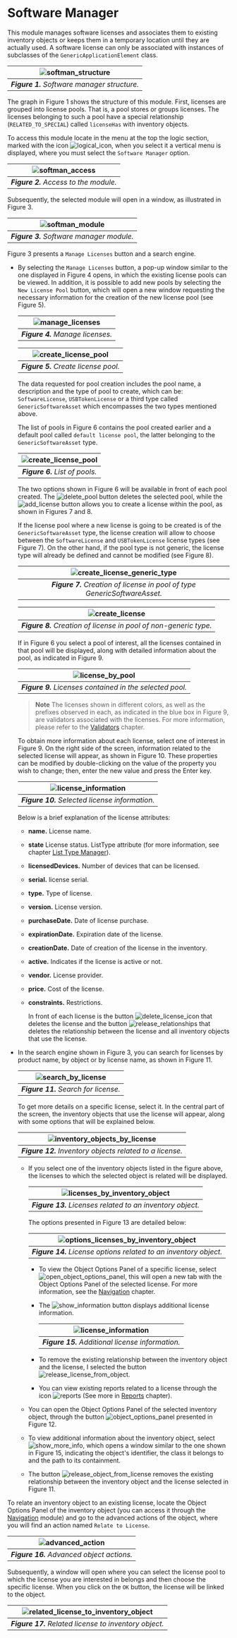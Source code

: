 # Software Manager

This module manages software licenses and associates them to existing inventory objects or keeps them in a temporary location until they are actually used. A software license can only be associated with instances of subclasses of the `GenericApplicationElement` class.

| ![softman_structure](images/softman_diagram.png) |
| :-----: |
| ***Figure 1.** Software manager structure.* |

The graph in Figure 1 shows the structure of this module. First, licenses are grouped into license pools. That is, a pool stores or groups licenses. The licenses belonging to such a pool have a special relationship (`RELATED_TO_SPECIAL`) called `licenseHas` with inventory objects.

To access this module locate in the menu at the top the logic section, marked with the icon ![logical_icon](images/icons/logical_icon.png), when you select it a vertical menu is displayed, where you must select the `Software Manager` option.

| ![softman_access](images/access_module.png) |
| :-----: |
| ***Figure 2.** Access to the module.* |

Subsequently, the selected module will open in a window, as illustrated in Figure 3.

| ![softman_module](images/sotman_module.png) |
| :-----: |
| ***Figure 3.** Software manager module.* |

Figure 3 presents a `Manage Licenses` button and a search engine.

* By selecting the `Manage Licenses` button, a pop-up window similar to the one displayed in Figure 4 opens, in which the existing license pools can be viewed. In addition, it is possible to add new pools by selecting the `New License Pool` button, which will open a new window requesting the necessary information for the creation of the new license pool (see Figure 5).

    | ![manage_licenses](images/manage_licenses.png) |
    | :-----: |
    | ***Figure 4.** Manage licenses.* |

    | ![create_license_pool](images/create_license_pool.png) |
    | :-----: |
    | ***Figure 5.** Create license pool.* |

    The data requested for pool creation includes the pool name, a description and the type of pool to create, which can be: `SoftwareLicense`, `USBTokenLicense` or a third type called `GenericSoftwareAsset` which encompasses the two types mentioned above.

    The list of pools in Figure 6 contains the pool created earlier and a default pool called `default license pool`, the latter belonging to the `GenericSoftwareAsset` type.

    | ![create_license_pool](images/manage_licenses_updated.png) |
    | :-----: |
    | ***Figure 6.** List of pools.* |

    The two options shown in Figure 6 will be available in front of each pool created. The ![delete_pool](images/icons/delete_pool_icon.png) button deletes the selected pool, while the ![add_license](images/icons/add_license_icon.png) button allows you to create a license within the pool, as shown in Figures 7 and 8.

    If the license pool where a new license is going to be created is of the `GenericSoftwareAsset` type, the license creation will allow to choose between the `SoftwareLicense` and `USBTokenLicense` license types (see Figure 7). On the other hand, if the pool type is not generic, the license type will already be defined and cannot be modified (see Figure 8).

    | ![create_license_generic_type](images/create_license.png) |
    | :-----: |
    | ***Figure 7.** Creation of license in pool of type GenericSoftwareAsset.* |

    | ![create_license](images/create_license_type.png) |
    | :-----: |
    | ***Figure 8.** Creation of license in pool of non-generic type.* |

    If in Figure 6 you select a pool of interest, all the licenses contained in that pool will be displayed, along with detailed information about the pool, as indicated in Figure 9.

    | ![license_by_pool](images/licenses_by_pool.png) |
    | :-----: |
    | ***Figure 9.** Licenses contained in the selected pool.* |

    > **Note**
    > The licenses shown in different colors, as well as the prefixes observed in each, as indicated in the blue box in Figure 9, are validators associated with the licenses. For more information, please refer to the [Validators][validators] chapter.

    To obtain more information about each license, select one of interest in Figure 9. On the right side of the screen, information related to the selected license will appear, as shown in Figure 10. These properties can be modified by double-clicking on the value of the property you wish to change; then, enter the new value and press the Enter key.

    | ![license_information](images/license_information.png) |
    | :-----: |
    | ***Figure 10.** Selected license information.* |

    Below is a brief explanation of the license attributes:

  * **name.** License name.
  * **state** License status. ListType attribute (for more information, see chapter [List Type Manager][ltman]).
  * **licensedDevices.** Number of devices that can be licensed.
  * **serial.** license serial.
  * **type.** Type of license.
  * **version.** License version.
  * **purchaseDate.** Date of license purchase.
  * **expirationDate.** Expiration date of the license.
  * **creationDate.** Date of creation of the license in the inventory.
  * **active.** Indicates if the license is active or not.
  * **vendor.** License provider.
  * **price.** Cost of the license.
  * **constraints.** Restrictions.

    In front of each license is the button ![delete_license_icon](images/icons/delete_pool_icon.png) that deletes the license and the button ![release_relationships](images/icons/release_license_icon.png) that deletes the relationship between the license and all inventory objects that use the license.

* In the search engine shown in Figure 3, you can search for licenses by product name, by object or by license name, as shown in Figure 11.

  | ![search_by_license](images/search_license_by_product.png) |
  | :-----: |
  | ***Figure 11.** Search for license.* |

  To get more details on a specific license, select it. In the central part of the screen, the inventory objects that use the license will appear, along with some options that will be explained below.

  | ![inventory_objects_by_license](images/inventory_objects_by_license.png) |
  | :-----: |
  | ***Figure 12.** Inventory objects related to a license.* |

  * If you select one of the inventory objects listed in the figure above, the licenses to which the selected object is related will be displayed.
  
    | ![licenses_by_inventory_object](images/licenses_by_object.png) |
    | :-----: |
    | ***Figure 13.** Licenses related to an inventory object.* |

    The options presented in Figure 13 are detailed below:

    | ![options_licenses_by_inventory_object](images/licenses_by_object_options.png) |
    | :-----: |
    | ***Figure 14.** License options related to an inventory object.* |

    * To view the Object Options Panel of a specific license, select ![open_object_options_panel](imagess/../images/icons/open_dashboard_icon.png), this will open a new tab with the Object Options Panel of the selected license. For more information, see the [Navigation][navman] chapter.
    * The ![show_information](images/icons/show_info_icon.png) button displays additional license information.

        | ![license_information](images/show_more_info.png) |
        | :-----: |
        | ***Figure 15.** Additional license information.* |

    * To remove the existing relationship between the inventory object and the license, I selected the button ![release_license_from_object](images/icons/release_license_icon.png).
    * You can view existing reports related to a license through the icon ![reports](images/icons/reports_icon.png) (See more in [Reports][reports] chapter).

  * You can open the Object Options Panel of the selected inventory object, through the button ![object_options_panel](images/icons/open_dashboard_icon.png) presented in Figure 12.
  * To view additional information about the inventory object, select ![show_more_info](images/icons/show_info_icon.png), which opens a window similar to the one shown in Figure 15, indicating the object's identifier, the class it belongs to and the path to its containment.
  * The button ![release_object_from_license](images/icons/release_license_icon.png) removes the existing relationship between the inventory object and the license selected in Figure 11.

To relate an inventory object to an existing license, locate the Object Options Panel of the inventory object (you can access it through the [Navigation][navman] module) and go to the advanced actions of the object, where you will find an action named `Relate to License`.

| ![advanced_action](images/advanced_action_object.png) |
| :-----: |
| ***Figure 16.** Advanced object actions.* |

Subsequently, a window will open where you can select the license pool to which the license you are interested in belongs and then choose the specific license. When you click on the `OK` button, the license will be linked to the object.

| ![related_license_to_inventory_object](images/select_pool_and_license.png) |
| :-----: |
| ***Figure 17.** Related license to inventory object.* |

[validators]: ../../settings/validators/index.html
[reports]: ../../other/reports/index.html
[ltman]: ../../administration/ltman/index.html
[navman]: ../../navigation/navman/index.html
